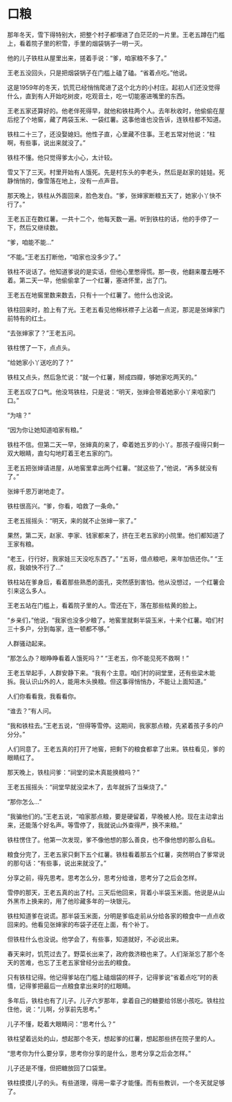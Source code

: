 # 口粮

那年冬天，雪下得特别大，把整个村子都埋进了白茫茫的一片里。王老五蹲在门槛上，看着院子里的积雪，手里的烟袋锅子一明一灭。

他的儿子铁柱从屋里出来，搓着手说：“爹，咱家粮不多了。”

王老五没回头，只是把烟袋锅子在门槛上磕了磕。“省着点吃。”他说。

这是1959年的冬天，饥荒已经悄悄爬进了这个北方的小村庄。起初人们还没觉得什么，直到有人开始吃树皮，吃观音土，吃一切能塞进嘴里的东西。

王老五家还算好的。他老伴死得早，就他和铁柱两个人。去年秋收时，他偷偷在屋后挖了个地窖，藏了两袋玉米、一袋红薯。这事他谁也没告诉，连铁柱都不知道。

铁柱二十三了，还没娶媳妇。他性子直，心里藏不住事。王老五常对他说：“柱啊，有些事，说出来就没了。”

铁柱不懂。他只觉得爹太小心，太计较。

雪又下了三天。村里开始有人饿死。先是村东头的李老头，然后是赵家的娃娃。死静悄悄的，像雪落在地上，没有一点声音。

那天晚上，铁柱从外面回来，脸色发白。“爹，张婶家断粮五天了，她家小丫快不行了。”

王老五正在数红薯。一共十二个，他每天数一遍。听到铁柱的话，他的手停了一下，然后又继续数。

“爹，咱能不能...”

“不能。”王老五打断他，“咱家也没多少了。”

铁柱不说话了。他知道爹说的是实话，但他心里憋得慌。那一夜，他翻来覆去睡不着。第二天一早，他偷偷拿了一个红薯，塞进怀里，出了门。

王老五在地窖里数来数去，只有十一个红薯了。他什么也没说。

铁柱回来时，脸上有了光。王老五看见他棉袄襟子上沾着一点泥，那泥是张婶家门前特有的红土。

“去张婶家了？”王老五问。

铁柱愣了一下，点点头。

“给她家小丫送吃的了？”

铁柱又点头，然后急忙说：“就一个红薯，掰成四瓣，够她家吃两天的。”

王老五叹了口气。他没骂铁柱，只是说：“明天，张婶会带着她家小丫来咱家门口。”

“为啥？”

“因为你让她知道咱家有粮。”

铁柱不信。但第二天一早，张婶真的来了，牵着她五岁的小丫。那孩子瘦得只剩一双大眼睛，直勾勾地盯着王老五家的门。

王老五把张婶请进屋，从地窖里拿出两个红薯。“就这些了，”他说，“再多就没有了。”

张婶千恩万谢地走了。

铁柱很高兴。“爹，你看，咱救了一条命。”

王老五摇摇头：“明天，来的就不止张婶一家了。”

果然，第二天，赵家、李家、钱家都来了，挤在王老五家的小院里。他们都知道了王家有粮。

“老王，行行好，我家娃三天没吃东西了。”
“五哥，借点粮吧，来年加倍还你。”
“王叔，我娘快不行了...”

铁柱站在爹身后，看着那些熟悉的面孔，突然感到害怕。他从没想过，一个红薯会引来这么多人。

王老五站在门槛上，看着院子里的人。雪还在下，落在那些枯黄的脸上。

“乡亲们，”他说，“我家也没多少粮了。地窖里就剩半袋玉米，十来个红薯。咱们村三十多户，分到每家，连一顿都不够。”

人群骚动起来。

“那怎么办？眼睁睁看着人饿死吗？”
“王老五，你不能见死不救啊！”

王老五举起手，人群安静下来。“我有个主意。咱们村的祠堂里，还有些梁木能拆。我认识山外的人，能用木头换粮。但这事得悄悄办，不能让上面知道。”

人们你看看我，我看看你。

“谁去？”有人问。

“我和铁柱去。”王老五说，“但得等雪停。这期间，我家那点粮，先紧着孩子多的户分分。”

人们同意了。王老五真的打开了地窖，把剩下的粮食都拿了出来。铁柱看见，爹的眼睛红了。

那天晚上，铁柱问爹：“祠堂的梁木真能换粮吗？”

王老五摇摇头：“祠堂早就没梁木了，去年就拆了当柴烧了。”

“那你怎么...”

“我骗他们的。”王老五说，“咱家那点粮，要是硬留着，早晚被人抢。现在主动拿出来，还能落个好名声。等雪停了，我就说山外查得严，换不来粮。”

铁柱愣住了。他第一次发现，爹不像他想的那么善良，也不像他想的那么自私。

粮食分完了，王老五家只剩下五个红薯。铁柱看着那五个红薯，突然明白了爹常说的那句话：“有些事，说出来就没了。”

分享之前，得先思考。思考怎么分，思考分给谁，思考分了之后会怎样。

雪停的那天，王老五真的出了村。三天后他回来，背着小半袋玉米面。他说是从山外黑市上换来的，用了他珍藏多年的一块银元。

铁柱知道爹在说谎。那半袋玉米面，分明是爹临走前从分给各家的粮食中一点点收回来的。他看见张婶家的布袋子还在上面，有个补丁。

但铁柱什么也没说。他学会了，有些事，知道就好，不必说出来。

春天来时，饥荒过去了。野菜长出来了，政府救济粮也来了。人们渐渐忘了那个冬天的苦难，也忘了王老五家曾经分出去的粮食。

只有铁柱记得。他记得爹站在门槛上磕烟袋的样子，记得爹说“省着点吃”时的表情，记得爹把最后一点粮食拿出来时的红眼睛。

多年后，铁柱也有了儿子。儿子六岁那年，拿着自己的糖要给邻居小孩吃。铁柱拉住他，说：“儿啊，分享前先思考。”

儿子不懂，眨着大眼睛问：“思考什么？”

铁柱望着远处的山，想起那个冬天，想起爹的红薯，想起那些挤在院子里的人。

“思考你为什么要分享，思考你分享的是什么，思考分享之后会怎样。”

儿子还是不懂，但把糖放回了口袋里。

铁柱摸摸儿子的头。有些道理，得用一辈子才能懂。而有些教训，一个冬天就足够了。